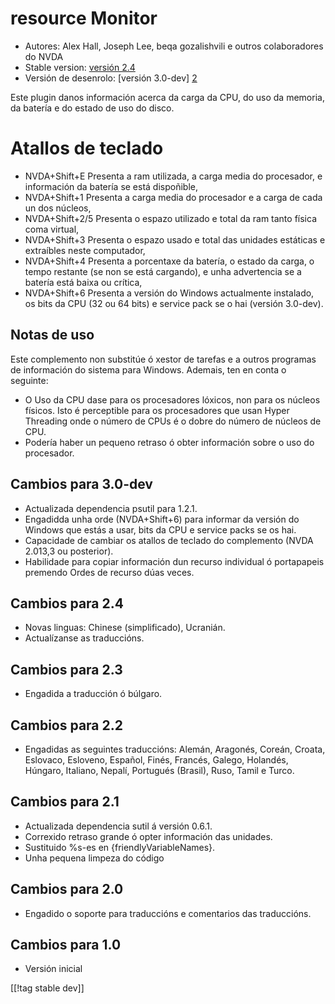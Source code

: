 # resource Monitor #

* Autores: Alex Hall, Joseph Lee, beqa gozalishvili e outros colaboradores
  do NVDA
* Stable version: [versión 2.4][1]
* Versión de desenrolo: [versión 3.0-dev] [2]

Este plugin danos información acerca da carga da CPU, do uso da memoria, da
batería e do estado de uso do disco.

# Atallos de teclado #

* NVDA+Shift+E Presenta a ram utilizada, a carga media do procesador, e
  información da batería se está dispoñible,
* NVDA+Shift+1 Presenta a carga media do procesador e a carga de cada un dos
  núcleos,
* NVDA+Shift+2/5 Presenta o espazo utilizado e total da ram tanto física
  coma virtual,
* NVDA+Shift+3 Presenta o espazo usado e total das unidades estáticas e
  extraíbles  neste computador,
* NVDA+Shift+4 Presenta a porcentaxe da batería, o estado da carga, o tempo
  restante (se non se está cargando), e unha advertencia se a batería está
  baixa ou crítica,
* NVDA+Shift+6 Presenta a versión do Windows actualmente instalado, os bits
  da CPU (32 ou 64 bits) e service pack se o hai (versión 3.0-dev).

## Notas de uso ##

Este complemento non substitúe ó xestor de tarefas e a outros programas de
información do sistema para Windows. Ademais, ten en conta o seguinte:

* O Uso da CPU dase para os procesadores lóxicos, non para os núcleos
  físicos. Isto é perceptible para os procesadores que usan Hyper Threading
  onde o número de CPUs é o dobre do número de núcleos de CPU.
* Podería haber un pequeno retraso ó obter información sobre o uso do
  procesador.

## Cambios para 3.0-dev ##

* Actualizada dependencia psutil para 1.2.1.
* Engadidda unha orde (NVDA+Shift+6) para informar da versión do Windows que
  estás a usar, bits da CPU e service packs se os hai.
* Capacidade de cambiar os atallos de teclado do complemento (NVDA 2.013,3
  ou posterior).
* Habilidade para copiar información dun recurso individual ó portapapeis
  premendo Ordes de recurso dúas veces.

## Cambios para 2.4 ##

* Novas linguas: Chinese (simplificado), Ucranián.
* Actualízanse as traduccións.

## Cambios para 2.3 ##

* Engadida a traducción ó búlgaro.

## Cambios para 2.2 ##

* Engadidas as seguintes traduccións: Alemán, Aragonés, Coreán, Croata,
  Eslovaco, Esloveno, Español, Finés, Francés, Galego, Holandés, Húngaro,
  Italiano, Nepalí, Portugués (Brasil), Ruso, Tamil e Turco.

## Cambios para 2.1 ##

* Actualizada dependencia sutil á versión 0.6.1.
* Correxido retraso grande ó opter información das unidades.
* Sustituido %s-es en {friendlyVariableNames}.
* Unha pequena limpeza do código

## Cambios para 2.0 ##

* Engadido o soporte para traduccións e comentarios das traduccións.

## Cambios para 1.0 ##

* Versión inicial

[[!tag stable dev]]

[1]: http://addons.nvda-project.org/files/get.php?file=rm

[2]: http://addons.nvda-project.org/files/get.php?file=rm-dev
